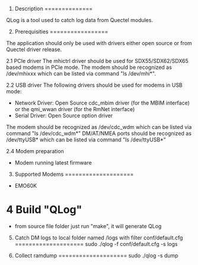1. Description
==============

QLog is a tool used to catch log data from Quectel modules.

2. Prerequisities
=================

The application should only be used with drivers either open source or from Quectel driver release. 

2.1 PCIe driver
The mhictrl driver should be used for SDX55/SDX62/SDX65 based modems in PCIe mode. The modem should be recognized as /dev/mhixxx which can be listed via command "ls /dev/mhi*".

2.2 USB driver
The following drivers should be used for modems in USB mode: 
- Network Driver: Open Source cdc_mbim driver (for the MBIM interface) or the qmi_wwan driver (for the RmNet interface)
- Serial Driver: Open Source option driver

The modem should be recognized as /dev/cdc_wdm which can be listed via command "ls /dev/cdc_wdm*"
DM/AT/NMEA ports should be recognized as /dev/ttyUSB* which can be listed via command "ls /dev/ttyUSB*"


2.4 Modem preparation
- Modem running latest firmware


3. Supported Modems
====================
- EMO60K

4 Build "QLog"
====================
- from source file folder just run "make", it will generate QLog

5. Catch DM logs to local folder named /logs with filter conf/default.cfg
====================
sudo ./qlog -f conf/default.cfg -s logs

6. Collect ramdump
====================
sudo ./qlog -s dump
